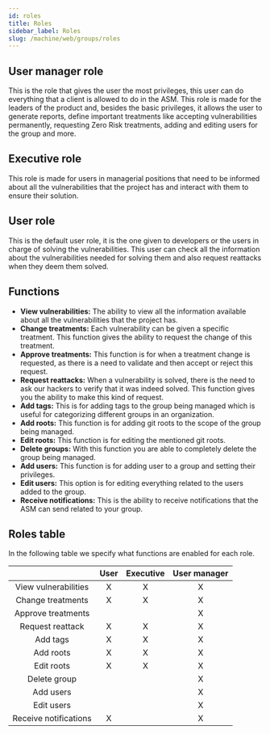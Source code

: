 ```yaml
---
id: roles
title: Roles
sidebar_label: Roles
slug: /machine/web/groups/roles
---
```


## User manager role

This is the role
that gives the user
the most privileges,
this user can do everything
that a client is allowed to do
in the ASM.
This role is made for
the leaders of the product
and, besides the basic privileges,
it allows the user to generate reports,
define important treatments like
accepting vulnerabilities permanently,
requesting Zero Risk treatments,
adding and editing users for the group
and more.

## Executive role

This role is made for
users in managerial positions
that need to be informed
about all the vulnerabilities
that the project has
and interact with them
to ensure their solution.

## User role

This is the default user role,
it is the one given to developers
or the users in charge of
solving the vulnerabilities.
This user can check all the information
about the vulnerabilities
needed for solving them
and also request reattacks
when they deem them solved.

## Functions

- **View vulnerabilities:**
  The ability to view
  all the information available
  about all the vulnerabilities
  that the project has.
- **Change treatments:**
  Each vulnerability can be given
  a specific treatment.
  This function gives the ability
  to request the change
  of this treatment.
- **Approve treatments:**
  This function is for
  when a treatment change is requested,
  as there is a need to validate
  and then accept or reject
  this request.
- **Request reattacks:**
  When a vulnerability is solved,
  there is the need to ask our hackers
  to verify that it was indeed solved.
  This function gives you
  the ability to make
  this kind of request.
- **Add tags:**
  This is for adding tags
  to the group being managed
  which is useful for
  categorizing different groups
  in an organization.
- **Add roots:**
  This function is for
  adding git roots
  to the scope of the group
  being managed.
- **Edit roots:**
  This function is for
  editing the mentioned
  git roots.
- **Delete groups:**
  With this function
  you are able to
  completely delete
  the group being managed.
- **Add users:**
  This function is for
  adding user to a group
  and setting their privileges.
- **Edit users:**
  This option is for
  editing everything related
  to the users added
  to the group.
- **Receive notifications:**
  This is the ability to
  receive notifications
  that the ASM can send
  related to your group.

## Roles table

In the following table
we specify
what functions are enabled
for each role.

|                     |User|Executive|User manager|
|:-------------------:|:--:|:-------:|:----------:|
|View vulnerabilities |X   |X        |X           |
|Change treatments    |X   |X        |X           |
|Approve treatments   |    |         |X           |
|Request reattack     |X   |X        |X           |
|Add tags             |X   |X        |X           |
|Add roots            |X   |X        |X           |
|Edit roots           |X   |X        |X           |
|Delete group         |    |         |X           |
|Add users            |    |         |X           |
|Edit users           |    |         |X           |
|Receive notifications|X   |         |X           |
